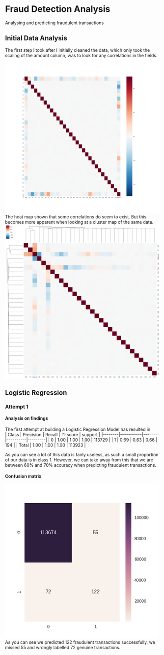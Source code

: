 # Fraud Detection Analysis
Analysing and predicting fraudulent transactions 

## Initial Data Analysis 
The first step I took after I initially cleaned the data, 
which only took the scaling of the amount column, 
was to look for any correlations in the fields. 
![Alt text](/analysis/results/field_correlations_heat_map.png?raw=true)
The heat map shown that some correlations do seem to exist. 
But this becomes more apparent when looking at a cluster map of the same data. 
![Alt text](/analysis/results/field_correlations_cluster_map.png?raw=true)

## Logistic Regression 

### Attempt 1 
#### Analysis on findings 
The first attempt at building a Logistic Regression Model has resulted in  
| Class  | Precision | Recall | f1-score | support |
|--------|-----------|--------|----------|---------|
| 0      | 1.00      | 1.00   | 1.00     | 113729  |
| 1      | 0.69      | 0.63   | 0.66     | 194     |
| Total  | 1.00      | 1.00   | 1.00     | 113923  |

As you can see a lot of this data is fairly useless, as such a small proportion of our data is in class 1. However, 
we can take away from this that we are between 60% and 70% accuracy when predicting fraudulent transactions. 
#### Confusion matrix
![Alt text](/analysis/results/logistic_regression_attempt_1_heat_map.png?raw=true)
As you can see we predicted 122 fraudulent transactions successfully, we missed 55 and wrongly labelled 72 genuine transactions.

